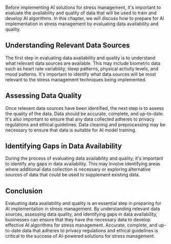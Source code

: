 

Before implementing AI solutions for stress management, it's important to evaluate the availability and quality of data that will be used to train and develop AI algorithms. In this chapter, we will discuss how to prepare for AI implementation in stress management by evaluating data availability and quality.

Understanding Relevant Data Sources
-----------------------------------

The first step in evaluating data availability and quality is to understand what relevant data sources are available. This may include biometric data such as heart rate variability, sleep patterns, physical activity levels, and mood patterns. It's important to identify what data sources will be most relevant to the stress management techniques being implemented.

Assessing Data Quality
----------------------

Once relevant data sources have been identified, the next step is to assess the quality of the data. Data should be accurate, complete, and up-to-date. It's also important to ensure that any data collected adheres to privacy regulations and ethical guidelines. Data cleaning and preprocessing may be necessary to ensure that data is suitable for AI model training.

Identifying Gaps in Data Availability
-------------------------------------

During the process of evaluating data availability and quality, it's important to identify any gaps in data availability. This may involve identifying areas where additional data collection is necessary or exploring alternative sources of data that could be used to supplement existing data.

Conclusion
----------

Evaluating data availability and quality is an essential step in preparing for AI implementation in stress management. By understanding relevant data sources, assessing data quality, and identifying gaps in data availability, businesses can ensure that they have the necessary data to develop effective AI algorithms for stress management. Accurate, complete, and up-to-date data that adheres to privacy regulations and ethical guidelines is critical to the success of AI-powered solutions for stress management.

